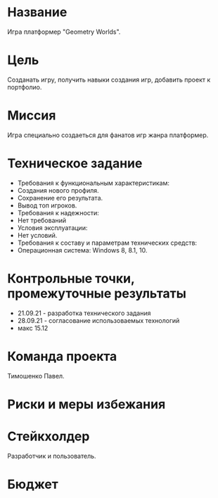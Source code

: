 # Название
Игра платформер "Geometry Worlds".
# Цель
Созданать игру, получить навыки создания игр, добавить проект к портфолио.
# Миссия
Игра специально создаеться для фанатов игр жанра платформер.
# Техническое задание
* Требования к функциональным характеристикам:
* Создания нового профиля.
* Сохранение его результата.
* Вывод топ игроков.
* Требования к надежности:
* Нет требований
* Условия эксплуатации:
* Нет условий.
* Требования к составу и параметрам технических средств:
* Операционная система: Windows 8, 8.1, 10.
# Контрольные точки, промежуточные результаты 
* 21.09.21 - разработка технического задания
* 28.09.21 - согласование использоваемых технологий
* макс 15.12
# Команда проекта
Тимошенко Павел.
# Риски и меры избежания
# Стейкхолдер
Разработчик и пользователь.
# Бюджет

